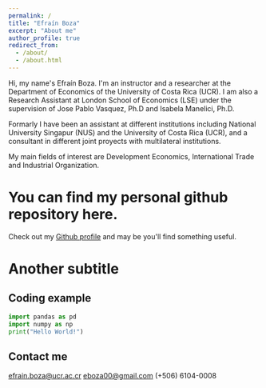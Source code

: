 ```yaml
---
permalink: /
title: "Efraín Boza"
excerpt: "About me"
author_profile: true
redirect_from: 
  - /about/
  - /about.html
---
```


Hi, my name's Efraín Boza. I'm an instructor and a researcher at the Department of Economics of the University of Costa Rica (UCR). 
I am also a Research Assistant at London School of Economics (LSE) under the supervision of Jose Pablo Vasquez, Ph.D and Isabela Manelici, Ph.D.

Formarly I have been an assistant at different institutions including National University Singapur (NUS) and the University of Costa Rica (UCR), and a consultant in different joint proyects with multilateral institutions. 

My main fields of interest are Development Economics, International Trade and Industrial Organization.


You can find my personal github repository here. 
======
Check out my  [Github profile](https://github.com/eboza00) and may be you'll find something useful.



Another subtitle
======


Coding example
------
```python
import pandas as pd
import numpy as np
print("Hello World!")
```


Contact me
------
efrain.boza@ucr.ac.cr
eboza00@gmail.com
(+506) 6104-0008
